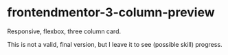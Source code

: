 # frontendmentor-3-column-preview
Responsive, flexbox, three column card.

This is not a valid, final version, but I leave it to see (possible skill) progress.

